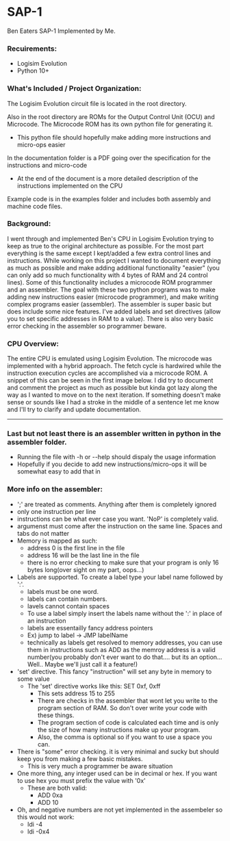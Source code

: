 # SAP-1
Ben Eaters SAP-1 Implemented by Me.

### Recuirements:
  - Logisim Evolution
  - Python 10+

### What's Included / Project Organization:
The Logisim Evolution circuit file is located in the root directory.

Also in the root directory are ROMs for the Output Control Unit (OCU) and Microcode.
The Microcode ROM has its own python file for generating it.
  - This python file should hopefully make adding more instructions and micro-ops easier

In the documentation folder is a PDF going over the specification for the instructions and micro-code
  - At the end of the document is a more detailed description of the instructions implemented on the CPU

Example code is in the examples folder and includes both assembly and machine code files.

### Background:
I went through and implemented Ben's CPU in Logisim Evolution trying to keep as true to the original architecture as possible. For the most part everything is the same except I kept/added a few extra control lines and instructions. While working on this project I wanted to document everything as much as possible and make adding additional functionality "easier" (you can only add so much functionality with 4 bytes of RAM and 24 control lines). Some of this functionality includes a microcode ROM programmer and an assembler. The goal with these two python programs was to make adding new instructions easier (microcode programmer), and make writing complex programs easier (assembler). The assembler is super basic but does include some nice features. I've added labels and set directives (allow you to set specific addresses in RAM to a value). There is also very basic error checking in the assembler so programmer beware.

### CPU Overview:
The entire CPU is emulated using Logisim Evolution. The microcode was implemented with a hybrid approach. The fetch cycle is hardwired while the instruction execution cycles are accomplished via a microcode ROM. A snippet of this can be seen in the first image below. I did try to document and comment the project as much as possible but kinda got lazy along the way as I wanted to move on to the next iteration. If something doesn't make sense or sounds like I had a stroke in the middle of a sentence let me know and I'll try to clarify and update documentation.

---

### Last but not least there is an assembler written in python in the assembler folder.
  - Running the file with -h or --help should dispaly the usage information
  - Hopefully if you decide to add new instructions/micro-ops it will be somewhat easy to add that in

### More info on the assembler:
  - ';' are treated as comments. Anything after them is completely ignored
  - only one instruction per line
  - instructions can be what ever case you want. 'NoP' is completely valid.
  - argumenst must come after the instruction on the same line. Spaces and tabs do not matter
  - Memory is mapped as such:
    - address 0 is the first line in the file
    - address 16 will be the last line in the file
    - there is no error checking to make sure that your program is only 16 bytes long(over sight on my part, oops...)
  - Labels are supported. To create a label type your label name followed by ':'.
    - labels must be one word.
    - labels can contain numbers.
    - lavels cannot contain spaces
    - To use a label simply insert the labels name without the ':' in place of an instruction
    - labels are essentailly fancy address pointers
    - Ex) jump to label -> JMP labelName
    - technically as labels get resolved to memory addresses, you can use them in instructions such as ADD as the memroy address is a valid number(you probably don't ever want to do that.... but its an option... Well.. Maybe we'll just call it a feature!)
  - 'set' directive. This fancy "instruction" will set any byte in memory to some value
    - The 'set' directive works like this: SET 0xf, 0xff
      - This sets address 15 to 255
      - There are checks in the assembler that wont let you write to the program section of RAM. So don't over write your code with these things.
      - The program section of code is calculated each time and is only the size of how many instructions make up your program.
      - Also, the comma is optional so if you want to use a space you can.
  - There is "some" error checking. it is very minimal and sucky but should keep you from making a few basic mistakes.
    - This is very much a programmer be aware situation
  - One more thing, any integer used can be in decimal or hex. If you want to use hex you must prefix the value with '0x'
    - These are both valid:
      - ADD 0xa
      - ADD 10
  - Oh, and negative numbers are not yet implemented in the assembeler so this would not work:
    - ldi -4
    - ldi -0x4
